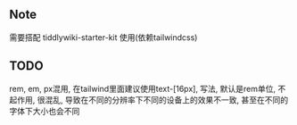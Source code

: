 ## Note

需要搭配 tiddlywiki-starter-kit 使用(依赖tailwindcss)

## TODO

rem, em, px混用, 在tailwind里面建议使用text-[16px], 写法, 默认是rem单位, 不起作用, 很混乱, 导致在不同的分辨率下不同的设备上的效果不一致, 甚至在不同的字体下大小也会不同
